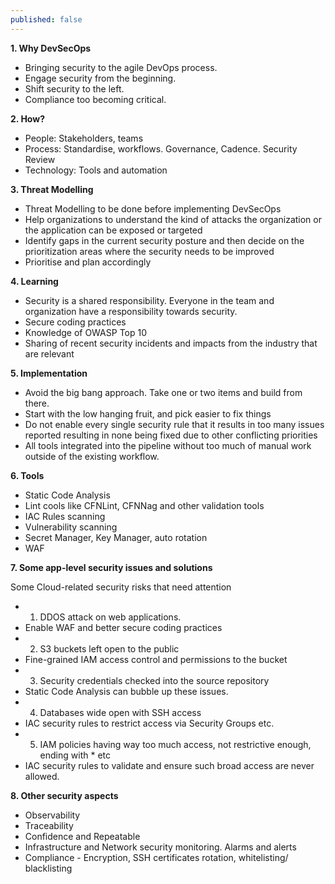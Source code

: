 ```yaml
---
published: false
---
```


**1. Why DevSecOps**

- Bringing security to the agile DevOps process. 
- Engage security from the beginning.
- Shift security to the left. 
- Compliance too becoming critical.


**2. How?**

- People: Stakeholders, teams 
- Process: Standardise, workflows. Governance, Cadence. Security Review 
- Technology: Tools and automation


**3. Threat Modelling**

- Threat Modelling to be done before implementing DevSecOps
- Help organizations to understand the kind of attacks the organization or the application can be exposed or targeted 
- Identify gaps in the current security posture and then decide on the prioritization areas where the security needs to be improved
- Prioritise and plan accordingly


**4. Learning** 

- Security is a shared responsibility. Everyone in the team and organization have a  responsibility towards security. 
- Secure coding practices 
- Knowledge of OWASP Top 10
- Sharing of recent security incidents and impacts from the industry that are  relevant


**5. Implementation**

- Avoid the big bang approach. Take one or two items and build from there.
- Start with the low hanging fruit, and pick easier to fix things
- Do not enable every single security rule that it results in too many issues reported resulting in none being fixed due to other conflicting priorities
- All tools integrated into the pipeline without too much of manual work outside of the existing workflow.


**6. Tools**

- Static Code Analysis 
- Lint cools like CFNLint, CFNNag and other validation tools 
- IAC Rules scanning
- Vulnerability scanning
- Secret Manager, Key Manager, auto rotation 
- WAF


**7. Some app-level security issues and solutions**

Some Cloud-related security risks that need  attention 

- 1. DDOS attack on web applications.
-    Enable WAF and better secure coding practices
- 2. S3 buckets left open to the public
-    Fine-grained IAM access control and permissions to the bucket 
- 3. Security credentials checked into the source repository
-    Static Code Analysis can bubble up these issues.
- 4. Databases wide open with SSH access 
-    IAC security rules to restrict access via Security Groups etc.
-  5. IAM policies having way too much access, not restrictive enough, ending with * etc
-    IAC security rules to validate and ensure such broad access are never allowed.


**8. Other security aspects**
- Observability
- Traceability 
- Confidence and Repeatable 
- Infrastructure and Network security monitoring. Alarms and alerts
- Compliance - Encryption, SSH certificates rotation, whitelisting/ blacklisting


